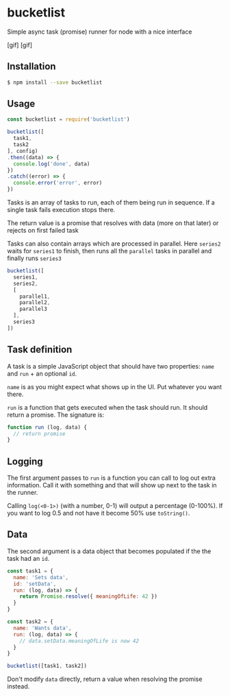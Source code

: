 # bucketlist
Simple async task (promise) runner for node with a nice interface

[gif]
[gif]

## Installation

```bash
$ npm install --save bucketlist
```

## Usage 

```javascript
const bucketlist = require('bucketlist')

bucketlist([
  task1,
  task2
], config)
.then((data) => {
  console.log('done', data)
})
.catch((error) => {
  console.error('error', error)
})
```

Tasks is an array of tasks to run, each of them being run in sequence. If a single task fails execution stops there.

The return value is a promise that resolves with data (more on that later) or rejects on first failed task

Tasks can also contain arrays which are processed in parallel. 
Here `series2` waits for `series1` to finish, then runs all the `parallel` tasks in parallel and finally runs `series3`

```javascript
bucketlist([
  series1,
  series2,
  [
    parallel1,
    parallel2,
    parallel3
  ],
  series3
])
```

## Task definition

A task is a simple JavaScript object that should have two properties: `name` and `run` + an optional `id`.

`name` is as you might expect what shows up in the UI. Put whatever you want there.

`run` is a function that gets executed when the task should run. It should return a promise.
The signature is:

```javascript
function run (log, data) {
  // return promise
}
```

## Logging

The first argument passes to `run` is a function you can call to log out extra information. 
Call it with something and that will show up next to the task in the runner.

Calling `log(<0-1>)` (with a number, 0-1) will output a percentage (0-100%). 
If you want to log 0.5 and not have it become 50% use `toString()`.

## Data

The second argument is a data object that becomes populated if the the task had an `id`. 

```javascript
const task1 = {
  name: 'Sets data',
  id: 'setData',
  run: (log, data) => {
    return Promise.resolve({ meaningOfLife: 42 })
  }
}

const task2 = {
  name: 'Wants data',
  run: (log, data) => {
    // data.setData.meaningOfLife is now 42
  }
}

bucketlist([task1, task2])
```

Don't modify `data` directly, return a value when resolving the promise instead.
